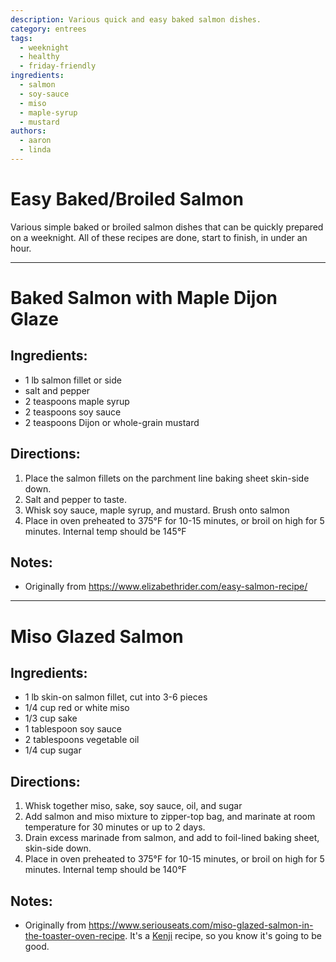 ```yaml
---
description: Various quick and easy baked salmon dishes.
category: entrees
tags:
  - weeknight
  - healthy
  - friday-friendly
ingredients:
  - salmon
  - soy-sauce
  - miso
  - maple-syrup
  - mustard
authors:
  - aaron
  - linda
---
```


# Easy Baked/Broiled Salmon

Various simple baked or broiled salmon dishes that can be quickly prepared on a weeknight. All of these recipes are done, start to finish, in under an hour.

* * *

# Baked Salmon with Maple Dijon Glaze

## Ingredients:

- 1 lb salmon fillet or side
- salt and pepper
- 2 teaspoons maple syrup
- 2 teaspoons soy sauce
- 2 teaspoons Dijon or whole-grain mustard

## Directions:

1. Place the salmon fillets on the parchment line baking sheet skin-side down. 
2. Salt and pepper to taste.
3. Whisk soy sauce, maple syrup, and mustard. Brush onto salmon
4. Place in oven preheated to 375°F for 10-15 minutes, or broil on high for 5 minutes. Internal temp should be 145°F

## Notes:

* Originally from <https://www.elizabethrider.com/easy-salmon-recipe/>

* * * 

# Miso Glazed Salmon

## Ingredients:

- 1 lb skin-on salmon fillet, cut into 3-6 pieces
- 1/4 cup red or white miso
- 1/3 cup sake
- 1 tablespoon soy sauce
- 2 tablespoons vegetable oil
- 1/4 cup sugar 

## Directions:

1. Whisk together miso, sake, soy sauce, oil, and sugar 
2. Add salmon and miso mixture to zipper-top bag, and marinate at room temperature for 30 minutes or up to 2 days.
3. Drain excess marinade from salmon, and add to foil-lined baking sheet, skin-side down.
4. Place in oven preheated to 375°F for 10-15 minutes, or broil on high for 5 minutes. Internal temp should be 140°F

## Notes:

* Originally from <https://www.seriouseats.com/miso-glazed-salmon-in-the-toaster-oven-recipe>. It's a  [Kenji](https://www.kenjilopezalt.com/) recipe, so you know it's going to be good.
